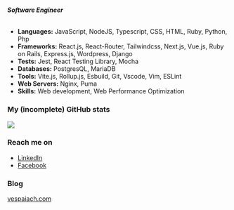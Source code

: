 ###### ***Software Engineer***

* **Languages:** JavaScript, NodeJS, Typescript, CSS, HTML, Ruby, Python, Php
* **Frameworks:** React.js, React-Router, Tailwindcss, Next.js, Vue.js, Ruby on Rails, Express.js, Wordpress, Django
* **Tests:** Jest, React Testing Library, Mocha
* **Databases:** PostgresQL, MariaDB
* **Tools:** Vite.js, Rollup.js, Esbuild, Git, Vscode, Vim, ESLint
* **Web Servers:** Nginx, Puma
* **Skills:** Web development, Web Performance Optimization

### My (incomplete) GitHub stats

<img src="https://github-readme-stats.vercel.app/api?username=vespaiach&show_icons=true&theme=gruvbox&count_private=true" />

### Reach me on

* [LinkedIn](https://www.linkedin.com/in/trinh-nguyen-0a701526/)
* [Facebook](https://www.facebook.com/nta.toan/)

### Blog

[vespaiach.com](www.vespaiach.com)
